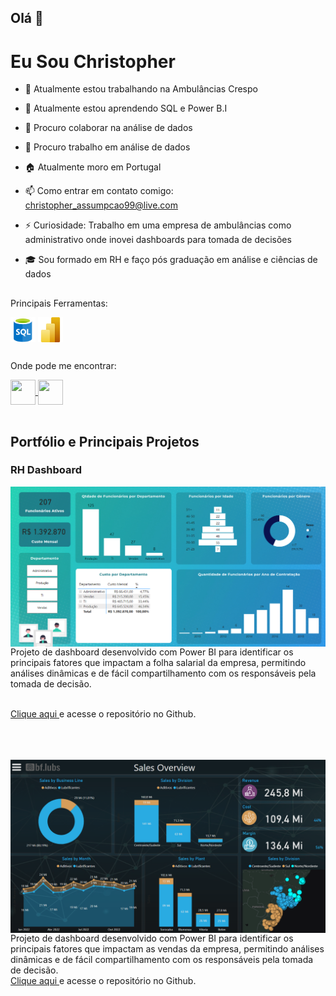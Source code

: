 ## Olá 👋
# Eu Sou Christopher



- 🔭 Atualmente estou trabalhando na Ambulâncias Crespo
- 🌱 Atualmente estou aprendendo SQL e Power B.I
- 👯 Procuro colaborar na análise de dados
- 🤔 Procuro trabalho em análise de dados
- 🏠 Atualmente moro em Portugal
- 📫 Como entrar em contato comigo: christopher_assumpcao99@live.com
- ⚡ Curiosidade: Trabalho em uma empresa de ambulâncias como administrativo onde inovei dashboards para tomada de decisões
- 🎓 Sou formado em RH e faço pós graduação em análise e ciências de dados

  ##
Principais Ferramentas:

<div style="display: inline_block">
  <img align="center" alt="SQL" height="40" width="40" src="https://github.com/BruceFonseca/ferramentas/blob/main/logo.png?raw=true">
  <img align="center" alt="Power BI" height="40" width="40" src="https://github.com/BruceFonseca/ferramentas/blob/main/1200px-New_Power_BI_Logo.svg.png?raw=true">
</div>

##

Onde pode me encontrar:
<div style="display: inline_block">
  
  <a href="https://www.linkedin.com/in/christopher-assump%C3%A7%C3%A3o-496a772a6/)/" target="_blank">
    <img align="center" alt="" height="40" width="40" src="https://github.com/BruceFonseca/Portfolio/blob/main/social%20icons/linkedin.png?raw=true">
  </a>
  <a href="https://www.instagram.com/christopher_assumpcao/"_blank">
    <img align="center" alt="" height="40" width="40" src="https://github.com/BruceFonseca/Portfolio/blob/main/social%20icons/instagram.png?raw=true">
  </a>
</div>


<br>

## Portfólio e Principais Projetos
### RH Dashboard
<img align="right" width="600"  src="https://github.com/Christophersantos007/RHportifolio/blob/main/Imagens/rh.png?raw=true">
Projeto de dashboard desenvolvido com Power BI para identificar os principais fatores que impactam a folha salarial da empresa, permitindo análises dinâmicas e de fácil compartilhamento com os responsáveis pela tomada de decisão.
<br>
<br>

<a href='https://github.com/Christophersantos007/RHportifolio'>  Clique aqui </a> e acesse o repositório no Github.


##


<br>
<br>


<img align="right" width="600"  src="https://github.com/Christophersantos007/BFlubsportifolio/blob/main/Imagens/Captura%20de%20tela%202024-12-29%20144950.png?raw=true">
Projeto de dashboard desenvolvido com Power BI para identificar os principais fatores que impactam  as vendas da empresa, permitindo análises dinâmicas e de fácil compartilhamento com os responsáveis pela tomada de decisão.

<br>
<a href='https://github.com/Christophersantos007/BFlubsportifolio'>  Clique aqui </a> e acesse o repositório no Github.






